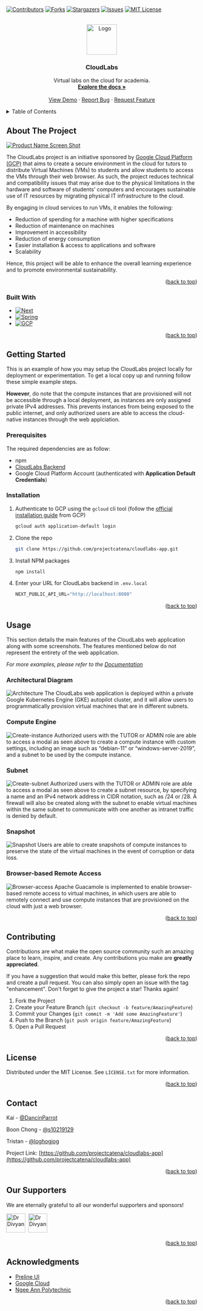<!-- Improved compatibility of back to top link: See: https://github.com/othneildrew/Best-README-Template/pull/73 -->
<a name="readme-top"></a>
<!--
*** Thanks for checking out the Best-README-Template. If you have a suggestion
*** that would make this better, please fork the repo and create a pull request
*** or simply open an issue with the tag "enhancement".
*** Don't forget to give the project a star!
*** Thanks again! Now go create something AMAZING! :D
-->



<!-- PROJECT SHIELDS -->
<!--
*** I'm using markdown "reference style" links for readability.
*** Reference links are enclosed in brackets [ ] instead of parentheses ( ).
*** See the bottom of this document for the declaration of the reference variables
*** for contributors-url, forks-url, etc. This is an optional, concise syntax you may use.
*** https://www.markdownguide.org/basic-syntax/#reference-style-links
-->
[![Contributors][contributors-shield]][contributors-url]
[![Forks][forks-shield]][forks-url]
[![Stargazers][stars-shield]][stars-url]
[![Issues][issues-shield]][issues-url]
[![MIT License][license-shield]][license-url]



<!-- PROJECT LOGO -->
<br />
<div align="center">
  <a href="https://github.com/projectcatena/cloudlabs-app">
    <img src="./assets/logo.png" alt="Logo" width="80" height="80">
  </a>

<h3 align="center">CloudLabs</h3>

  <p align="center">
    Virtual labs on the cloud for academia.
    <br />
    <a href="https://projectcatena.github.io/cloudlabs-mkdocs"><strong>Explore the docs »</strong></a>
    <br />
    <br />
    <a href="https://cloudlabs.one">View Demo</a>
    ·
    <a href="https://github.com/projectcatena/cloudlabs-app/issues">Report Bug</a>
    ·
    <a href="https://github.com/projectcatena/cloudlabs-app/issues">Request Feature</a>
  </p>
</div>



<!-- TABLE OF CONTENTS -->
<details>
  <summary>Table of Contents</summary>
  <ol>
    <li>
      <a href="#about-the-project">About The Project</a>
      <ul>
        <li><a href="#built-with">Built With</a></li>
      </ul>
    </li>
    <li>
      <a href="#getting-started">Getting Started</a>
      <ul>
        <li><a href="#prerequisites">Prerequisites</a></li>
        <li><a href="#installation">Installation</a></li>
      </ul>
    </li>
    <li><a href="#usage">Usage</a></li>
    <li><a href="#roadmap">Roadmap</a></li>
    <li><a href="#contributing">Contributing</a></li>
    <li><a href="#license">License</a></li>
    <li><a href="#contact">Contact</a></li>
    <li><a href="#our-supporters">Our Supporters</a></li>
    <li><a href="#acknowledgments">Acknowledgments</a></li>
  </ol>
</details>



<!-- ABOUT THE PROJECT -->
## About The Project

[![Product Name Screen Shot][product-screenshot]](https://cloudlabs.one)

The CloudLabs project is an initiative sponsored by [Google Cloud Platform (GCP)](https://cloud.google.com/) that aims to create a secure environment in the cloud for tutors to distribute Virtual Machines (VMs) to students and allow students to access the VMs through their web browser. As such, the project reduces technical and compatibility issues that may arise due to the physical limitations in the hardware and software of students’ computers and encourages sustainable use of IT resources by migrating physical IT infrastructure to the cloud. 

By engaging in cloud services to run VMs, it enables the following:
* Reduction of spending for a machine with higher specifications
* Reduction of maintenance on machines
* Improvement in accessibility
* Reduction of energy consumption
* Easier installation & access to applications and software
* Scalability

Hence, this project will be able to enhance the overall learning experience and to promote environmental sustainability. 

<p align="right">(<a href="#readme-top">back to top</a>)</p>



### Built With

* [![Next][Next.js]][Next-url]
* [![Spring][Spring]][Spring-url]
* [![GCP][GCP]][GCP-url]


<p align="right">(<a href="#readme-top">back to top</a>)</p>



<!-- GETTING STARTED -->
## Getting Started

This is an example of how you may setup the CloudLabs project locally for deployment or experimentation. To get a local copy up and running follow these simple example steps. <br />

**However**, do note that the compute instances that are provisioned will not be accessible through a local deployment, as instances are only assigned private IPv4 addresses. This prevents instances from being exposed to the public internet, and only authorized users are able to access the cloud-native instances through the web applciation.

<!--### Prerequisites

This is an example of how to list things you need to use the software and how to install them.
* npm
  ```sh
  npm install npm@latest -g
  ``` -->

### Prerequisites

The required dependencies are as follow:
* npm
* [CloudLabs Backend](https://github.com/projectcatena/cloudlabs-server)
* Google Cloud Platform Account (authenticated with **Application Default Credentials**)

### Installation

1. Authenticate to GCP using the `gcloud` cli tool (follow the [official installation guide](https://cloud.google.com/sdk/docs/install) from GCP)
    ```bash
    gcloud auth application-default login
    ```
2. Clone the repo
   ```bash
   git clone https://github.com/projectcatena/cloudlabs-app.git
   ```
3. Install NPM packages
   ```bash
   npm install
   ```
4. Enter your URL for CloudLabs backend in `.env.local`
   ```js
   NEXT_PUBLIC_API_URL="http://localhost:8080" 
   ```

<p align="right">(<a href="#readme-top">back to top</a>)</p>



<!-- USAGE EXAMPLES -->
## Usage

This section details the main features of the CloudLabs web application along with some screenshots. The features mentioned below do not represent the entirety of the web application.

_For more examples, please refer to the [Documentation](https://example.com)_

### Architectural Diagram
![Architecture][Architecture]
The CloudLabs web application is deployed within a private Google Kubernetes Engine (GKE) autopilot cluster, and it will allow users to programmatically provision virtual machines that are in different subnets.

### Compute Engine
![Create-instance][Create-instance]
Authorized users with the TUTOR or ADMIN role are able to access a modal as seen above to create a compute instance with custom settings, including an image such as “debian-11” or “windows-server-2019”, and a subnet to be used by the compute instance.

### Subnet
![Create-subnet][Create-subnet]
Authorized users with the TUTOR or ADMIN role are able to access a modal as seen above to create a subnet resource, by specifying a name and an IPv4 network address in CIDR notation, such as /24 or /28. A firewall will also be created along with the subnet to enable virtual machines within the same subnet to communicate with one another as intranet traffic is denied by default.

### Snapshot
![Snapshot][Snapshot]
Users are able to create snapshots of compute instances to preserve the state of the virtual machines in the event of corruption or data loss.

### Browser-based Remote Access
![Browser-access][Browser-access]
Apache Guacamole is implemented to enable browser-based remote access to virtual machines, in which users are able to remotely connect and use compute instances that are provisioned on the cloud with just a web browser. 

<p align="right">(<a href="#readme-top">back to top</a>)</p>


<!-- ROADMAP -->
<!-- ## Roadmap

- [ ] Feature 1
- [ ] Feature 2
- [ ] Feature 3
    - [ ] Nested Feature

See the [open issues](https://github.com/projectcatena/cloudlabs-app/issues) for a full list of proposed features (and known issues).

<p align="right">(<a href="#readme-top">back to top</a>)</p> -->



<!-- CONTRIBUTING -->
## Contributing

Contributions are what make the open source community such an amazing place to learn, inspire, and create. Any contributions you make are **greatly appreciated**.

If you have a suggestion that would make this better, please fork the repo and create a pull request. You can also simply open an issue with the tag "enhancement".
Don't forget to give the project a star! Thanks again!

1. Fork the Project
2. Create your Feature Branch (`git checkout -b feature/AmazingFeature`)
3. Commit your Changes (`git commit -m 'Add some AmazingFeature'`)
4. Push to the Branch (`git push origin feature/AmazingFeature`)
5. Open a Pull Request

<p align="right">(<a href="#readme-top">back to top</a>)</p>



<!-- LICENSE -->
## License

Distributed under the MIT License. See `LICENSE.txt` for more information.

<p align="right">(<a href="#readme-top">back to top</a>)</p>



<!-- CONTACT -->
## Contact

Kai - [@DancinParrot](https://github.com/DancinParrot)

Boon Chong - [@s10219129](https://github.com/s10219129)

Tristan - [@loghogjog](https://github.com/loghogjog)

<!-- name - [@twitter](https://twitter.com/handle) - email@email.com -->

Project Link: [https://github.com/projectcatena/cloudlabs-app](https://github.com/projectcatena/cloudlabs-app)

<p align="right">(<a href="#readme-top">back to top</a>)</p>


## Our Supporters
We are eternally grateful to all our wonderful supporters and sponsors!

<p>

<a href="https://github.com/divyanmk"><img src="https://github.com/divyanmk.png" width="50px" alt="Dr Divyan" /></a>&nbsp;&nbsp;<a href="https://cloud.google.com"><img src="https://i.postimg.cc/NjMmY5jr/google-cloud-512x412.png" width="50px" alt="Dr Divyan" style="padding-bottom: 5px;" /></a>&nbsp;&nbsp;


<p align="right">(<a href="#readme-top">back to top</a>)</p>

</p>


<!-- ACKNOWLEDGMENTS -->
## Acknowledgments

* [Preline UI](https://preline.co/)
* [Google Cloud](https://cloud.google.com/)
* [Ngee Ann Polytechnic](https://www.np.edu.sg/)

<p align="right">(<a href="#readme-top">back to top</a>)</p>



<!-- MARKDOWN LINKS & IMAGES -->
<!-- https://www.markdownguide.org/basic-syntax/#reference-style-links -->
[contributors-shield]: https://img.shields.io/github/contributors/projectcatena/cloudlabs-app.svg?style=for-the-badge
[contributors-url]: https://github.com/projectcatena/cloudlabs-app/graphs/contributors
[forks-shield]: https://img.shields.io/github/forks/projectcatena/cloudlabs-app.svg?style=for-the-badge
[forks-url]: https://github.com/projectcatena/cloudlabs-app/network/members
[stars-shield]: https://img.shields.io/github/stars/projectcatena/cloudlabs-app.svg?style=for-the-badge
[stars-url]: https://github.com/projectcatena/cloudlabs-app/stargazers
[issues-shield]: https://img.shields.io/github/issues/projectcatena/cloudlabs-app.svg?style=for-the-badge
[issues-url]: https://github.com/projectcatena/cloudlabs-app/issues
[license-shield]: https://img.shields.io/github/license/projectcatena/cloudlabs-app.svg?style=for-the-badge
[license-url]: https://github.com/projectcatena/cloudlabs-app/blob/master/LICENSE.txt
[product-screenshot]: ./assets/hero.png 
[Next.js]: https://img.shields.io/badge/next.js-000000?style=for-the-badge&logo=nextdotjs&logoColor=white
[Next-url]: https://nextjs.org/
[Spring]: https://img.shields.io/badge/spring-%236DB33F.svg?style=for-the-badge&logo=spring&logoColor=white 
[Spring-url]: https://spring.io/
[GCP]: https://img.shields.io/badge/GoogleCloud-%234285F4.svg?style=for-the-badge&logo=google-cloud&logoColor=white
[GCP-url]: https://cloud.google.com/
[Architecture]: ./assets/architecture.png
[Create-instance]: ./assets/com-engine.png
[Create-subnet]: ./assets/subnet.png
[Snapshot]: ./assets/snapshot.png
[Browser-access]: ./assets/browser-access.png
